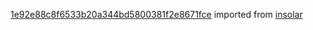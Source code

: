 [1e92e88c8f6533b20a344bd5800381f2e8671fce](https://github.com/insolar/insolar/commit/1e92e88c8f6533b20a344bd5800381f2e8671fce) imported from [insolar](https://github.com/insolar/insolar)
